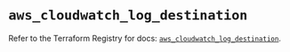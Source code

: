 # `aws_cloudwatch_log_destination`

Refer to the Terraform Registry for docs: [`aws_cloudwatch_log_destination`](https://registry.terraform.io/providers/hashicorp/aws/6.11.0/docs/resources/cloudwatch_log_destination).
